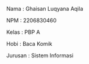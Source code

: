 Nama    : Ghaisan Luqyana Aqila

NPM     : 2206830460

Kelas   : PBP A

Hobi    : Baca Komik

Jurusan : Sistem Informasi
